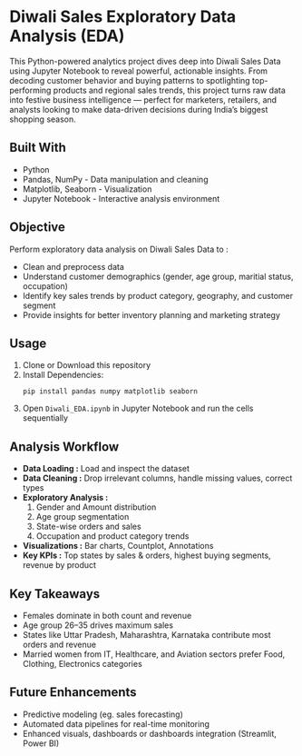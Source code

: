 # Diwali Sales Exploratory Data Analysis (EDA)
This Python-powered analytics project dives deep into Diwali Sales Data using Jupyter Notebook to reveal powerful, actionable insights. From decoding customer behavior and buying patterns to spotlighting top-performing products and regional sales trends, this project turns raw data into festive business intelligence — perfect for marketers, retailers, and analysts looking to make data-driven decisions during India’s biggest shopping season.

## Built With
- Python
- Pandas, NumPy - Data manipulation and cleaning
- Matplotlib, Seaborn - Visualization
- Jupyter Notebook - Interactive analysis environment

## Objective
Perform exploratory data analysis on Diwali Sales Data to :

- Clean and preprocess data
- Understand customer demographics (gender, age group, maritial status, occupation)
- Identify key sales trends by product category, geography, and customer segment
- Provide insights for better inventory planning and marketing strategy

## Usage
1. Clone or Download this repository
2. Install Dependencies:
    ```
   pip install pandas numpy matplotlib seaborn
   ```
3. Open ```Diwali_EDA.ipynb``` in Jupyter Notebook and run the cells sequentially

## Analysis Workflow
- **Data Loading :** Load and inspect the dataset
- **Data Cleaning :** Drop irrelevant columns, handle missing values, correct types
- **Exploratory Analysis :**
  1. Gender and Amount distribution
  2. Age group segmentation
  3. State-wise orders and sales
  4. Occupation and product category trends
- **Visualizations :** Bar charts, Countplot, Annotations
- **Key KPIs :** Top states by sales & orders, highest buying segments, revenue by product

## Key Takeaways
- Females dominate in both count and revenue
- Age group 26–35 drives maximum sales
- States like Uttar Pradesh, Maharashtra, Karnataka contribute most orders and revenue
- Married women from IT, Healthcare, and Aviation sectors prefer Food, Clothing, Electronics categories

## Future Enhancements
- Predictive modeling (eg. sales forecasting)
- Automated data pipelines for real-time monitoring
- Enhanced visuals, dashboards or dashboards integration (Streamlit, Power BI)
